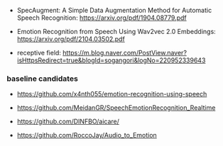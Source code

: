 - SpecAugment: A Simple Data Augmentation Method for Automatic Speech Recognition: https://arxiv.org/pdf/1904.08779.pdf

- Emotion Recognition from Speech Using Wav2vec 2.0 Embeddings: https://arxiv.org/pdf/2104.03502.pdf

- receptive field: https://m.blog.naver.com/PostView.naver?isHttpsRedirect=true&blogId=sogangori&logNo=220952339643


### baseline candidates

- https://github.com/x4nth055/emotion-recognition-using-speech

- https://github.com/MeidanGR/SpeechEmotionRecognition_Realtime

- https://github.com/DINFBO/aicare/

- https://github.com/RoccoJay/Audio_to_Emotion
